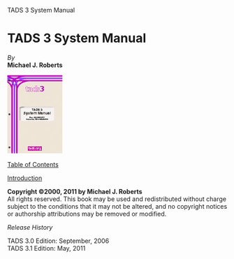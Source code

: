 TADS 3 System Manual

# TADS 3 System Manual

  
  
*By*  
**Michael J. Roberts**  
  
  
  
![](../syscover.jpg)  
  
  
  
[Table of Contents](toc.htm)  
  
[Introduction](intro.htm)  
  
  
  
  
  
**Copyright ©2000, 2011 by Michael J. Roberts**  
All rights reserved. This book may be used and redistributed without
charge subject to the conditions that it may not be altered, and no
copyright notices or authorship attributions may be removed or
modified.  
  
  
*Release History*  
  
TADS 3.0 Edition: September, 2006  
TADS 3.1 Edition: May, 2011
